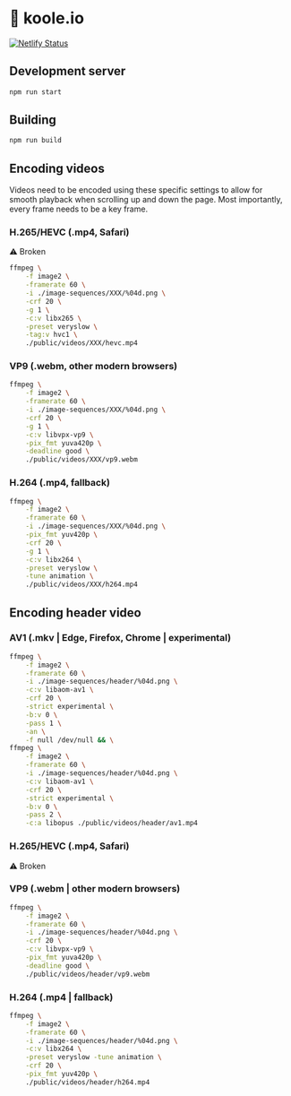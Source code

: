 # 🌆 koole.io

[![Netlify Status](https://api.netlify.com/api/v1/badges/53c4250f-6710-4ec3-a45a-742777aa5d10/deploy-status)](https://app.netlify.com/sites/koole-io/deploys)

## Development server

```sh
npm run start
```

## Building

```sh
npm run build
```

## Encoding videos

Videos need to be encoded using these specific settings to allow for smooth playback
when scrolling up and down the page. Most importantly, every frame needs to be a key
frame.

### H.265/HEVC (.mp4, Safari)

⚠️ Broken

```sh
ffmpeg \
    -f image2 \
    -framerate 60 \
    -i ./image-sequences/XXX/%04d.png \
    -crf 20 \
    -g 1 \
    -c:v libx265 \
    -preset veryslow \
    -tag:v hvc1 \
    ./public/videos/XXX/hevc.mp4
```

### VP9 (.webm, other modern browsers)

```sh
ffmpeg \
    -f image2 \
    -framerate 60 \
    -i ./image-sequences/XXX/%04d.png \
    -crf 20 \
    -g 1 \
    -c:v libvpx-vp9 \
    -pix_fmt yuva420p \
    -deadline good \
    ./public/videos/XXX/vp9.webm
```

### H.264 (.mp4, fallback)

```sh
ffmpeg \
    -f image2 \
    -framerate 60 \
    -i ./image-sequences/XXX/%04d.png \
    -pix_fmt yuv420p \
    -crf 20 \
    -g 1 \
    -c:v libx264 \
    -preset veryslow \
    -tune animation \
    ./public/videos/XXX/h264.mp4
```

## Encoding header video

### AV1 (.mkv | Edge, Firefox, Chrome | experimental)

```sh
ffmpeg \
    -f image2 \
    -framerate 60 \
    -i ./image-sequences/header/%04d.png \
    -c:v libaom-av1 \
    -crf 20 \
    -strict experimental \
    -b:v 0 \
    -pass 1 \
    -an \
    -f null /dev/null && \
ffmpeg \
    -f image2 \
    -framerate 60 \
    -i ./image-sequences/header/%04d.png \
    -c:v libaom-av1 \
    -crf 20 \
    -strict experimental \
    -b:v 0 \
    -pass 2 \
    -c:a libopus ./public/videos/header/av1.mp4
```

### H.265/HEVC (.mp4, Safari)

⚠️ Broken

### VP9 (.webm | other modern browsers)

```sh
ffmpeg \
    -f image2 \
    -framerate 60 \
    -i ./image-sequences/header/%04d.png \
    -crf 20 \
    -c:v libvpx-vp9 \
    -pix_fmt yuva420p \
    -deadline good \
    ./public/videos/header/vp9.webm
```

### H.264 (.mp4 | fallback)

```sh
ffmpeg \
    -f image2 \
    -framerate 60 \
    -i ./image-sequences/header/%04d.png \
    -c:v libx264 \
    -preset veryslow -tune animation \
    -crf 20 \
    -pix_fmt yuv420p \
    ./public/videos/header/h264.mp4
```
